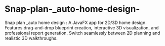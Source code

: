 # Snap-plan-_auto-home-design-
Snap plan _auto home  design : A JavaFX app for 2D/3D home design. Features drag-and-drop blueprint creation, interactive 3D visualization, and professional report generation. Switch seamlessly between 2D planning and realistic 3D walkthroughs.
